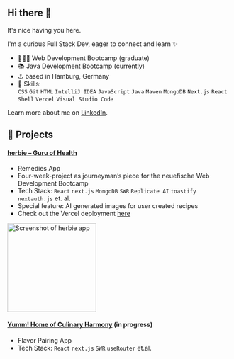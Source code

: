 ## Hi there 👋

It's nice having you here.

I'm a curious Full Stack Dev, eager to connect and learn ✨

- 👩🏼‍🎓 Web Development Bootcamp (graduate)
- 📚 Java Development Bootcamp (currently)
- ⚓ based in Hamburg, Germany
- 🧠 Skills:
  <br/>`CSS` `Git` `HTML` `IntelliJ IDEA` `JavaScript` `Java` `Maven` `MongoDB` `Next.js` `React` `Shell` `Vercel` `Visual Studio Code`

Learn more about me on [LinkedIn](https://www.linkedin.com/in/nora-kauczor/?locale=en_US).

## 🔧 Projects
#### [herbie – Guru of Health](https://github.com/nora-kauczor/herbie---Guru-of-Health)

- Remedies App
- Four-week-project as journeyman’s piece for the neuefische Web Development Bootcamp
- Tech Stack: `React` `next.js` `MongoDB` `SWR` `Replicate AI` `toastify` `nextauth.js` et. al.
- Special feature: AI generated images for user created recipes
- Check out the Vercel deployment [here](https://herbie.vercel.app/)

<img src="https://github.com/user-attachments/assets/9a49ec89-75fc-4fcd-88cc-2b61755a21bc" alt="Screenshot of herbie app" width="200"/>

#### [Yumm! Home of Culinary Harmony](https://github.com/nora-kauczor/Yumm---Home-of-Culinary-Harmony) (in progress)

- Flavor Pairing App
- Tech Stack: `React` `next.js` `SWR` `useRouter` et.al.




